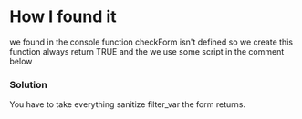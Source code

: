 # How I found it

we found in the console function checkForm isn't defined so we create this function always return TRUE and the we use some script in the comment below 

### Solution

You have to take everything sanitize filter_var the form returns.
